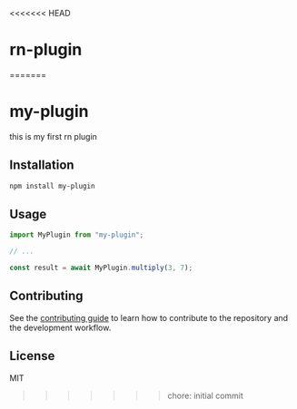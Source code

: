 <<<<<<< HEAD
# rn-plugin
=======
# my-plugin

this is my first rn plugin

## Installation

```sh
npm install my-plugin
```

## Usage

```js
import MyPlugin from "my-plugin";

// ...

const result = await MyPlugin.multiply(3, 7);
```

## Contributing

See the [contributing guide](CONTRIBUTING.md) to learn how to contribute to the repository and the development workflow.

## License

MIT
>>>>>>> chore: initial commit
